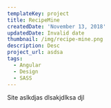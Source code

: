 ```yaml
---
templateKey: project
title: RecipeMine
createdDate: 'November 13, 2018'
updatedDate: Invalid date
thumbnail: /img/recipe-mine.png
description: Desc
project_url: asdsa
tags:
  - Angular
  - Design
  - SASS
---
```

Site aslkdjas dlsakjdlksa djl
